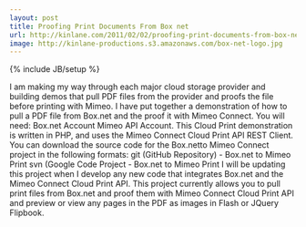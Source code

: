 ```yaml
---
layout: post
title: Proofing Print Documents From Box net
url: http://kinlane.com/2011/02/02/proofing-print-documents-from-box-net/
image: http://kinlane-productions.s3.amazonaws.com/box-net-logo.jpg
---
```

{% include JB/setup %}
<p>
     I am making my way through each major cloud storage provider and building demos that pull PDF files from the provider and proofs the file before printing with Mimeo. I have put together a demonstration of how to pull a PDF file from Box.net and the proof it with Mimeo Connect. You will need: Box.net Account Mimeo API Account. This Cloud Print demonstration is written in PHP, and uses the Mimeo Connect Cloud Print API REST Client. You can download the source code for the Box.netto Mimeo Connect project in the following formats: git (GitHub Repository) - Box.net to Mimeo Print svn (Google Code Project - Box.net to Mimeo Print I will be updating this project when I develop any new code that integrates Box.net and the Mimeo Connect Cloud Print API. This project currently allows you to pull print files from Box.net and proof them with Mimeo Connect Cloud Print API and preview or view any pages in the PDF as images in Flash or JQuery Flipbook.
</p>